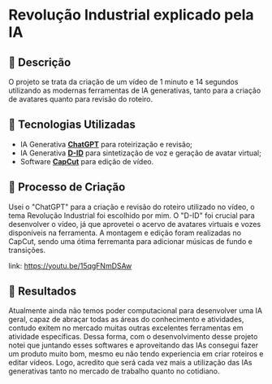 # Revolução Industrial explicado pela IA

## 📒 Descrição
O projeto se trata da criação de um vídeo de 1 minuto e 14 segundos utilizando as modernas ferramentas de IA generativas, tanto para a criação de avatares quanto para revisão do roteiro.

## 🤖 Tecnologias Utilizadas
- IA Generativa **[ChatGPT](https://chat.openai.com)** para roteirização e revisão;
- IA Generativa **[D-ID](https://www.d-id.com)** para sintetização de voz e geração de avatar virtual;
- Software **[CapCut](https://www.capcut.com/pt-br/login)** para edição de vídeo.

## 🧐 Processo de Criação
Usei o "ChatGPT" para a criação e revisão do roteiro utilizado no vídeo, o tema Revolução Industrial foi escolhido por mim. O "D-ID" foi crucial para desenvolver o vídeo, já que aprovetei o acervo de avatares virtuais e vozes disponíveis na ferramenta. A montagem e edição foram realizadas no CapCut, sendo uma ótima ferremanta para adicionar músicas de fundo e transições.

link: https://youtu.be/15qgFNmDSAw

## 🚀 Resultados
Atualmente ainda não temos poder computacional para desenvolver uma IA geral, capaz de abraçar todas as áreas do conhecimento e atividades, contudo exitem no mercado muitas outras excelentes ferramentas em atividade específicas. 
Dessa forma, com o desenvolvimento desse projeto notei que juntando esses softwares e aproveitando das IAs consegui fazer um produto muito bom, mesmo eu não tendo experiencia em criar roteiros e editar vídeos. Logo, acredito que será cada vez mais a utilização das IAs generativas tanto no mercado de trabalho quanto no cotidiano.

